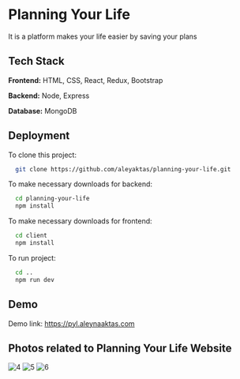 # Planning Your Life

It is a platform makes your life easier by saving your plans

## Tech Stack

**Frontend:** HTML, CSS, React, Redux, Bootstrap

**Backend:** Node, Express

**Database:** MongoDB

  
## Deployment


To clone this project:
```bash
  git clone https://github.com/aleyaktas/planning-your-life.git
```
To make necessary downloads for backend:
```bash
  cd planning-your-life
  npm install
```
To make necessary downloads for frontend:
```bash
  cd client
  npm install
```
To run project:
```bash
  cd ..  
  npm run dev
```

## Demo

Demo link: https://pyl.aleynaaktas.com


## Photos related to Planning Your Life Website

![4](https://user-images.githubusercontent.com/76265779/218569055-374a48c4-d527-47fa-9798-9d03ee6dc119.png)
![5](https://user-images.githubusercontent.com/76265779/218569125-231e1f43-2a82-47a1-a6a2-12e5b81e3dd8.png)
![6](https://user-images.githubusercontent.com/76265779/218569148-72877d5e-fc13-436c-bb98-df87a8315827.png)






